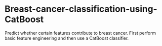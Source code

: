 # Breast-cancer-classification-using-CatBoost

Predict whether certain features contribute to breast cancer.
First perform basic feature engineering and then use a CatBoost classifier.
